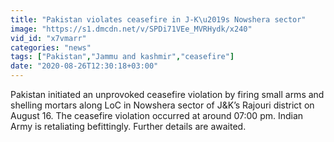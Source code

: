 ```yaml
---
title: "Pakistan violates ceasefire in J-K\u2019s Nowshera sector"
image: "https://s1.dmcdn.net/v/SPDi71VEe_MVRHydk/x240"
vid_id: "x7vmarr"
categories: "news"
tags: ["Pakistan","Jammu and kashmir","ceasefire"]
date: "2020-08-26T12:30:18+03:00"
---
```

Pakistan initiated an unprovoked ceasefire violation by firing small arms and shelling mortars along LoC in Nowshera sector of J&amp;K’s Rajouri district on August 16. The ceasefire violation occurred at around 07:00 pm. Indian Army is retaliating befittingly. Further details are awaited.   <br>
